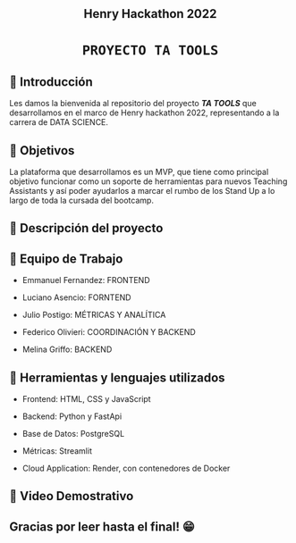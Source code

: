 
# <h2 align=center> **Henry Hackathon 2022** </h2>

# <h1 align=center>**`PROYECTO TA TOOLS`**</h1>

##  :small_orange_diamond: **Introducción**
 
Les damos la bienvenida al repositorio del proyecto ***TA TOOLS*** que desarrollamos en el marco de Henry hackathon 2022, representando a la carrera de DATA SCIENCE.

##  :small_orange_diamond: **Objetivos**

La plataforma que desarrollamos es un MVP, que tiene como principal objetivo funcionar como un soporte de herramientas para nuevos Teaching Assistants y así poder ayudarlos a marcar el rumbo de los Stand Up a lo largo de toda la cursada del bootcamp.

  
## :small_orange_diamond: **Descripción del proyecto**




## :small_orange_diamond: **Equipo de Trabajo**

 - Emmanuel Fernandez: FRONTEND
 
 - Luciano Asencio: FORNTEND
 
 - Julio Postigo: MÉTRICAS Y ANALÍTICA
 
 - Federico Olivieri: COORDINACIÓN Y BACKEND
 
 - Melina Griffo: BACKEND 
 
 
## :small_orange_diamond: **Herramientas y lenguajes utilizados**

- Frontend: HTML, CSS y JavaScript 

- Backend: Python y FastApi

- Base de Datos: PostgreSQL

- Métricas: Streamlit

- Cloud Application: Render, con contenedores de Docker

## :small_orange_diamond: **Video Demostrativo**

## **Gracias por leer hasta el final! :grin:**
